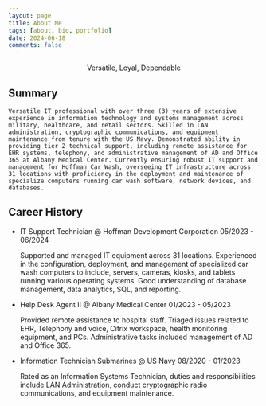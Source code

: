```yaml
---
layout: page
title: About Me
tags: [about, bio, portfolio]
date: 2024-06-18
comments: false
---
```


<center>Versatile, Loyal, Dependable</center>

## Summary

    Versatile IT professional with over three (3) years of extensive experience in information technology and systems management across military, healthcare, and retail sectors. Skilled in LAN administration, cryptographic communications, and equipment maintenance from tenure with the US Navy. Demonstrated ability in providing tier 2 technical support, including remote assistance for EHR systems, telephony, and administrative management of AD and Office 365 at Albany Medical Center. Currently ensuring robust IT support and management for Hoffman Car Wash, overseeing IT infrastructure across 31 locations with proficiency in the deployment and maintenance of specialize computers running car wash software, network devices, and databases.

## Career History

-   IT Support Technician @ Hoffman Development Corporation 05/2023 - 06/2024

    Supported and managed IT equipment across 31 locations. Experienced in the configuration, deployment, and management of specialized car wash computers to include, servers, cameras, kiosks, and tablets running various operating systems. Good understanding of database management, data analytics, SQL, and reporting. 

-   Help Desk Agent II @ Albany Medical Center 01/2023 - 05/2023

    Provided remote assistance to hospital staff. Triaged issues related to EHR, Telephony and voice, Citrix workspace, health monitoring equipment, and PCs. Administrative tasks included management of AD and Office 365. 

-   Information Technician Submarines @ US Navy 08/2020 - 01/2023

    Rated as an Information Systems Technician, duties and responsibilities include LAN Administration, conduct cryptographic radio communications, and equipment maintenance.